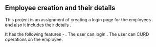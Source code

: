 ## Employee creation and their details
This project is an assignment of creating a login page for the employees and also it includes their details .

It has the following features - 
. The user can login
. The user can CURD operations on the employee.
